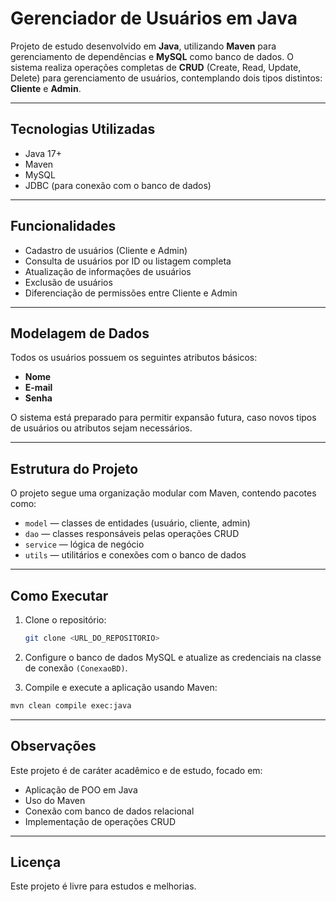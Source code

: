 # Gerenciador de Usuários em Java

Projeto de estudo desenvolvido em **Java**, utilizando **Maven** para gerenciamento de dependências e **MySQL** como banco de dados. O sistema realiza operações completas de **CRUD** (Create, Read, Update, Delete) para gerenciamento de usuários, contemplando dois tipos distintos: **Cliente** e **Admin**.

---

## Tecnologias Utilizadas

- Java 17+  
- Maven  
- MySQL  
- JDBC (para conexão com o banco de dados)  

---

## Funcionalidades

- Cadastro de usuários (Cliente e Admin)  
- Consulta de usuários por ID ou listagem completa  
- Atualização de informações de usuários  
- Exclusão de usuários  
- Diferenciação de permissões entre Cliente e Admin  

---

## Modelagem de Dados

Todos os usuários possuem os seguintes atributos básicos:  

- **Nome**  
- **E-mail**  
- **Senha**  

O sistema está preparado para permitir expansão futura, caso novos tipos de usuários ou atributos sejam necessários.

---

## Estrutura do Projeto

O projeto segue uma organização modular com Maven, contendo pacotes como:

- `model` — classes de entidades (usuário, cliente, admin)  
- `dao` — classes responsáveis pelas operações CRUD  
- `service` — lógica de negócio  
- `utils` — utilitários e conexões com o banco de dados  

---

## Como Executar

1. Clone o repositório:
   ```bash
   git clone <URL_DO_REPOSITORIO>
   
2. Configure o banco de dados MySQL e atualize as credenciais na classe de conexão `(ConexaoBD)`.

3. Compile e execute a aplicação usando Maven:

```bash
mvn clean compile exec:java
```

--- 

## Observações
Este projeto é de caráter acadêmico e de estudo, focado em:
- Aplicação de POO em Java
- Uso do Maven
- Conexão com banco de dados relacional
- Implementação de operações CRUD

---

## Licença
Este projeto é livre para estudos e melhorias.
